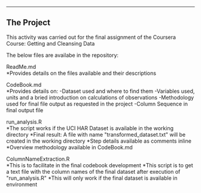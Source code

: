 ---------------------------------------------------------
The Project
---------------------------------------------------------
This activity was carried out for the final assignment of the Coursera Course: Getting and Cleansing Data


The below files are availabe in the repository:

ReadMe.md  
  *Provides details on the files available and their descriptions

CodeBook.md  
  *Provides details on:
    -Dataset used and where to find them
    -Variables used, units and a bried introduction on calculations of observations
    -Methodology used for final file output as requested in the project
    -Column Sequence in final output file

run_analysis.R  
  *The script works if the UCI HAR Dataset is available in the working directory
  *Final result: A file with name "transformed_dataset.txt" will be created in the working directory
  *Step details available as comments inline
  *Overview methodology available in CodeBook.md


ColumnNameExtraction.R  
  *This is to facilitate in the final codebook development
  *This script is to get a text file with the column names of the final dataset after execution of "run_analysis.R"
  *This will only work if the final dataset is available in environment